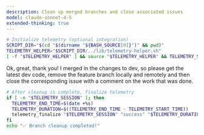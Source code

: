 ```yaml
---
description: Clean up merged branches and close associated issues
model: claude-sonnet-4-5
extended-thinking: true
---
```


```bash
# Initialize telemetry (optional integration)
SCRIPT_DIR="$(cd "$(dirname "${BASH_SOURCE[0]}")" && pwd)"
TELEMETRY_HELPER="$SCRIPT_DIR/../lib/telemetry-helper.sh"
[ -f "$TELEMETRY_HELPER" ] && source "$TELEMETRY_HELPER" && TELEMETRY_SESSION=$(telemetry_init "/clean_branch" "cleanup") && TELEMETRY_START_TIME=$(date +%s) && trap 'telemetry_finalize "$TELEMETRY_SESSION" "failure" "$(($(date +%s) - TELEMETRY_START_TIME))"' ERR
```

Ok, great, thank you! I merged in the changes to dev, so please
  get the latest dev code, remove the feature branch locally and
  remotely and then close the corresponding issue with a comment on
  the work that was done.

```bash
# After cleanup is complete, finalize telemetry
if [ -n "$TELEMETRY_SESSION" ]; then
  TELEMETRY_END_TIME=$(date +%s)
  TELEMETRY_DURATION=$((TELEMETRY_END_TIME - TELEMETRY_START_TIME))
  telemetry_finalize "$TELEMETRY_SESSION" "success" "$TELEMETRY_DURATION"
fi
echo "✅ Branch cleanup completed!"
```
